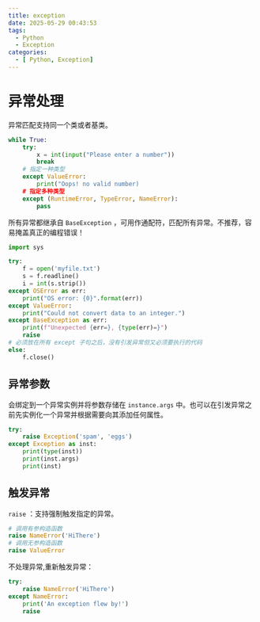 ```yaml
---
title: exception
date: 2025-05-29 00:43:53
tags:
  - Python
  - Exception
categories:
  - [ Python, Exception]
---
```



# 异常处理

异常匹配支持同一个类或者基类。

```python
while True:
    try:
        x = int(input("Please enter a number"))
        break
    # 指定一种类型
    except ValueError:
        print("Oops! no valid number)
    # 指定多种类型
    except (RuntimeError, TypeError, NameError):
        pass
```

所有异常都继承自 `BaseException` ，可用作通配符，匹配所有异常。不推荐，容易掩盖真正的编程错误！

```python
import sys

try:
    f = open('myfile.txt')
    s = f.readline()
    i = int(s.strip())
except OSError as err:
    print("OS error: {0}".format(err))
except ValueError:
    print("Could not convert data to an integer.")
except BaseException as err:
    print(f"Unexpected {err=}, {type(err)=}")
    raise
# 必须放在所有 except 子句之后，没有引发异常但又必须要执行的代码
else:
    f.close()
```


## 异常参数

会绑定到一个异常实例并将参数存储在 `instance.args` 中。也可以在引发异常之前先实例化一个异常并根据需要向其添加任何属性。

```python
try:
    raise Exception('spam', 'eggs')
except Exception as inst:
    print(type(inst))
    print(inst.args)
    print(inst)
```


## 触发异常

`raise` ：支持强制触发指定的异常。

```python
# 调用有参构造函数
raise NameError('HiThere')
# 调用无参构造函数
raise ValueError
```

不处理异常,重新触发异常：

```python
try:
    raise NameError('HiThere')
except NameError:
    print('An exception flew by!')
    raise
```
